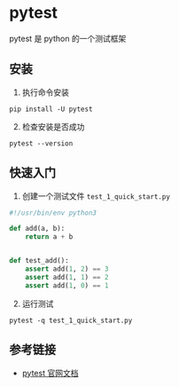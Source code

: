 # pytest

pytest 是 python 的一个测试框架

## 安装

1. 执行命令安装

```shell
pip install -U pytest
```

2. 检查安装是否成功

```shell
pytest --version
```

## 快速入门

1. 创建一个测试文件 `test_1_quick_start.py`

```python
#!/usr/bin/env python3

def add(a, b):
    return a + b


def test_add():
    assert add(1, 2) == 3
    assert add(1, 1) == 2
    assert add(1, 0) == 1
```

2. 运行测试

```shell
pytest -q test_1_quick_start.py
```

## 参考链接

- [pytest 官网文档](https://docs.pytest.org/en/7.3.x/index.html)
